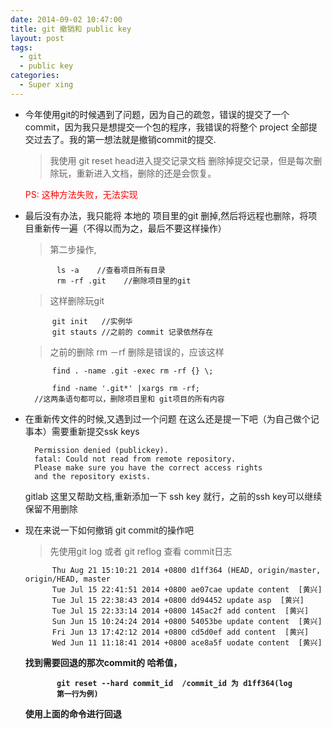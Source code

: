 ```yaml
---
date: 2014-09-02 10:47:00
title: git 撤销和 public key
layout: post
tags:
  - git
  - public key
categories:
  - Super xing
---
```



+ 今年使用git的时候遇到了问题，因为自己的疏忽，错误的提交了一个 commit，因为我只是想提交一个包的程序，我错误的将整个 project 全部提交过去了。我的第一想法就是撤销commit的提交.

   > 我使用 git reset head进入提交记录文档 删除掉提交记录，但是每次删除玩，重新进入文档，删除的还是会恢复。

   <span style="color:red">PS: 这种方法失败，无法实现</span>

+ 最后没有办法，我只能将 本地的 项目里的git 删掉,然后将远程也删除，将项目重新传一遍（不得以而为之，最后不要这样操作）

   >   第二步操作,

             ls -a    //查看项目所有目录
             rm -rf .git    //删除项目里的git
    > 这样删除玩git

            git init   //实例华
            git stauts //之前的 commit 记录依然存在
    >  之前的删除 rm －rf 删除是错误的，应该这样

            find . -name .git -exec rm -rf {} \;

            find -name '.git*' |xargs rm -rf;
        //这两条语句都可以，删除项目里和 git项目的所有内容

+ 在重新传文件的时候,又遇到过一个问题 在这么还是提一下吧（为自己做个记事本）需要重新提交ssk keys

        Permission denied (publickey).
        fatal: Could not read from remote repository.
        Please make sure you have the correct access rights
        and the repository exists.
    gitlab 这里又帮助文档,重新添加一下 ssh key 就行，之前的ssh key可以继续保留不用删除

+ 现在来说一下如何撤销 git commit的操作吧

    > 先使用git log 或者 git reflog 查看 commit日志


            Thu Aug 21 15:10:21 2014 +0800 d1ff364 (HEAD, origin/master,    origin/HEAD, master
            Tue Jul 15 22:41:51 2014 +0800 ae07cae update content  [黄兴]
            Tue Jul 15 22:38:43 2014 +0800 dd94452 update asp  [黄兴]
            Tue Jul 15 22:33:14 2014 +0800 145ac2f add content  [黄兴]
            Sun Jun 15 10:24:24 2014 +0800 54053be update content  [黄兴]
            Fri Jun 13 17:42:12 2014 +0800 cd5d0ef add content  [黄兴]
            Wed Jun 11 11:18:41 2014 +0800 ace8a5f uodate content  [黄兴]
   <b>找到需要回退的那次commit的 哈希值，

             git reset --hard commit_id  /commit_id 为 d1ff364(log
             第一行为例)

     使用上面的命令进行回退</b>

 
